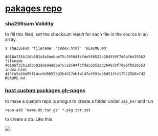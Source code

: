 # [pakages repo](https://arch-setup.github.io/packages/)

### sha256sum Validity
to fill this filed, set the checksum result for each file in the source in an array.

```
$ sha256sum 'filename' 'index.html' 'README.md'

4018af35b12db502a8a9aebbe75c29594fcfde550522c204930f7d9afbd29562  filename
4018af35b12db502a8a9aebbe75c29594fcfde550522c204930f7d9afbd29562  index.html
445fa5a10a59f14ce8d8b52632b4917ebfa147af091a85d913fe17972568e7d2  README.md

```


### [host custom packages gh-pages]((https://www.youtube.com/watch?v=CYqd2AHXosk))
to make a custom repo is enogut to create a folder under `x86_64/` and run
```
repo-add 'name.db.tar.gz' *.pkg.tar.zst
```
to create a db.
Like this

<img src="docs/repo_db.png"/>
